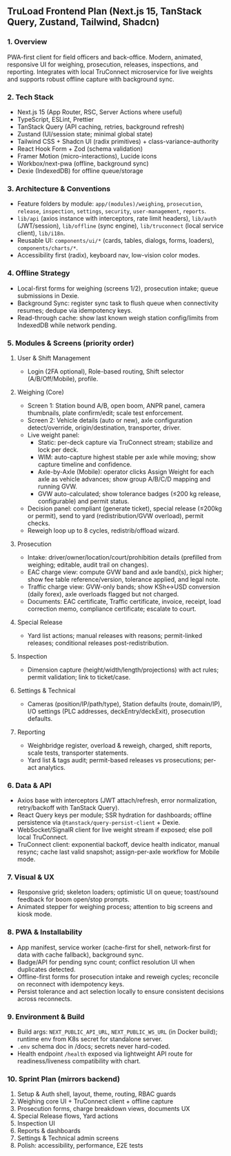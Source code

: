 ## TruLoad Frontend Plan (Next.js 15, TanStack Query, Zustand, Tailwind, Shadcn)

### 1. Overview
PWA-first client for field officers and back-office. Modern, animated, responsive UI for weighing, prosecution, releases, inspections, and reporting. Integrates with local TruConnect microservice for live weights and supports robust offline capture with background sync.

### 2. Tech Stack
- Next.js 15 (App Router, RSC, Server Actions where useful)
- TypeScript, ESLint, Prettier
- TanStack Query (API caching, retries, background refresh)
- Zustand (UI/session state; minimal global state)
- Tailwind CSS + Shadcn UI (radix primitives) + class-variance-authority
- React Hook Form + Zod (schema validation)
- Framer Motion (micro-interactions), Lucide icons
- Workbox/next-pwa (offline, background sync)
- Dexie (IndexedDB) for offline queue/storage

### 3. Architecture & Conventions
- Feature folders by module: `app/(modules)/weighing`, `prosecution`, `release`, `inspection`, `settings`, `security`, `user-management`, `reports`.
- `lib/api` (axios instance with interceptors, rate limit headers), `lib/auth` (JWT/session), `lib/offline` (sync engine), `lib/truconnect` (local service client), `lib/i18n`.
- Reusable UI: `components/ui/*` (cards, tables, dialogs, forms, loaders), `components/charts/*`.
- Accessibility first (radix), keyboard nav, low-vision color modes.

### 4. Offline Strategy
- Local-first forms for weighing (screens 1/2), prosecution intake; queue submissions in Dexie.
- Background Sync: register sync task to flush queue when connectivity resumes; dedupe via idempotency keys.
- Read-through cache: show last known weigh station config/limits from IndexedDB while network pending.

### 5. Modules & Screens (priority order)
1) User & Shift Management
   - Login (2FA optional), Role-based routing, Shift selector (A/B/Off/Mobile), profile.

2) Weighing (Core)
   - Screen 1: Station bound A/B, open boom, ANPR panel, camera thumbnails, plate confirm/edit; scale test enforcement.
   - Screen 2: Vehicle details (auto or new), axle configuration detect/override, origin/destination, transporter, driver.
   - Live weight panel:
     - Static: per-deck capture via TruConnect stream; stabilize and lock per deck.
     - WIM: auto-capture highest stable per axle while moving; show capture timeline and confidence.
     - Axle-by-Axle (Mobile): operator clicks Assign Weight for each axle as vehicle advances; show group A/B/C/D mapping and running GVW.
     - GVW auto-calculated; show tolerance badges (≤200 kg release, configurable) and permit status.
   - Decision panel: compliant (generate ticket), special release (≤200kg or permit), send to yard (redistribution/GVW overload), permit checks.
   - Reweigh loop up to 8 cycles, redistrib/offload wizard.

3) Prosecution
   - Intake: driver/owner/location/court/prohibition details (prefilled from weighing; editable, audit trail on changes).
   - EAC charge view: compute GVW band and axle band(s), pick higher; show fee table reference/version, tolerance applied, and legal note.
   - Traffic charge view: GVW-only bands; show KSh↔USD conversion (daily forex), axle overloads flagged but not charged.
   - Documents: EAC certificate, Traffic certificate, invoice, receipt, load correction memo, compliance certificate; escalate to court.

4) Special Release
   - Yard list actions; manual releases with reasons; permit-linked releases; conditional releases post-redistribution.

5) Inspection
   - Dimension capture (height/width/length/projections) with act rules; permit validation; link to ticket/case.

6) Settings & Technical
   - Cameras (position/IP/path/type), Station defaults (route, domain/IP), I/O settings (PLC addresses, deckEntry/deckExit), prosecution defaults.

7) Reporting
   - Weighbridge register, overload & reweigh, charged, shift reports, scale tests, transporter statements.
   - Yard list & tags audit; permit-based releases vs prosecutions; per-act analytics.

### 6. Data & API
- Axios base with interceptors (JWT attach/refresh, error normalization, retry/backoff with TanStack Query).
- React Query keys per module; SSR hydration for dashboards; offline persistence via `@tanstack/query-persist-client` + Dexie.
- WebSocket/SignalR client for live weight stream if exposed; else poll local TruConnect.
 - TruConnect client: exponential backoff, device health indicator, manual resync; cache last valid snapshot; assign-per-axle workflow for Mobile mode.

### 7. Visual & UX
- Responsive grid; skeleton loaders; optimistic UI on queue; toast/sound feedback for boom open/stop prompts.
- Animated stepper for weighing process; attention to big screens and kiosk mode.

### 8. PWA & Installability
- App manifest, service worker (cache-first for shell, network-first for data with cache fallback), background sync.
- Badge/API for pending sync count; conflict resolution UI when duplicates detected.
 - Offline-first forms for prosecution intake and reweigh cycles; reconcile on reconnect with idempotency keys.
 - Persist tolerance and act selection locally to ensure consistent decisions across reconnects.

### 9. Environment & Build
- Build args: `NEXT_PUBLIC_API_URL`, `NEXT_PUBLIC_WS_URL` (in Docker build); runtime env from K8s secret for standalone server.
- `.env` schema doc in /docs; secrets never hard-coded.
 - Health endpoint `/health` exposed via lightweight API route for readiness/liveness compatibility with chart.

### 10. Sprint Plan (mirrors backend)
1) Setup & Auth shell, layout, theme, routing, RBAC guards
2) Weighing core UI + TruConnect client + offline capture
3) Prosecution forms, charge breakdown views, documents UX
4) Special Release flows, Yard actions
5) Inspection UI
6) Reports & dashboards
7) Settings & Technical admin screens
8) Polish: accessibility, performance, E2E tests


